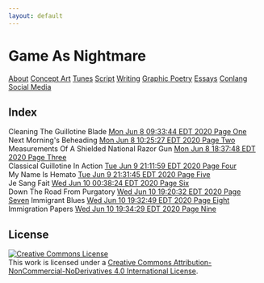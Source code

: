 ```yaml
---
layout: default
---
```

# Game As Nightmare

[About](https://lwflouisa.github.io/uploadedfairyalt/about.html) [Concept Art](https://lwflouisa.github.io/uploadedfairyalt/conceptart.html) [Tunes](https://lwflouisa.github.io/uploadedfairyalt/tunes.html) [Script](https://lwflouisa.github.io/uploadedfairyalt/script_index.html) [Writing](https://www.pixiv.net/en/users/22919066) [Graphic Poetry](https://lwflouisa.github.io/uploadedfairyalt/gr_poetry.html) [Essays](https://lwflouisa.github.io/uploadedfairyalt/essays.md) [Conlang](https://personaljournal.ca/hafestra-conlang/) [Social Media](https://lwflouisa.github.io/uploadedfairyalt/social.html)

## Index

Cleaning The Guillotine Blade [Mon Jun  8 09:33:44 EDT 2020 Page One](https://lwflouisa.github.io/uploadedfairyalt/page_html/page1.html)<br />
Next Morning's Beheading [Mon Jun  8 10:25:27 EDT 2020 Page Two](https://lwflouisa.github.io/uploadedfairyalt/page_html/page2.html)<br />
Measurements Of A Shielded National Razor Gun [Mon Jun  8 18:37:48 EDT 2020 Page Three](https://lwflouisa.github.io/uploadedfairyalt/page_html/page3.html)<br />
Classical Guillotine In Action [Tue Jun  9 21:11:59 EDT 2020 Page Four](https://lwflouisa.github.io/uploadedfairyalt/page_html/page3.html)<br />
My Name Is Hemato [Tue Jun  9 21:31:45 EDT 2020 Page Five](https://lwflouisa.github.io/uploadedfairyalt/page_html/page5.html)<br />
Je Sang Fait [Wed Jun 10 00:38:24 EDT 2020 Page Six](https://lwflouisa.github.io/uploadedfairyalt/page_html/page6.html)<br />
Down The Road From Purgatory [Wed Jun 10 19:20:32 EDT 2020 Page Seven](https://lwflouisa.github.io/uploadedfairyalt/page_html/page7.html)
Immigrant Blues [Wed Jun 10 19:32:49 EDT 2020 Page Eight](https://lwflouisa.github.io/uploadedfairyalt/page_html/page8.html)
Immigration Papers [Wed Jun 10 19:34:29 EDT 2020 Page Nine](https://lwflouisa.github.io/uploadedfairyalt/page_html/page8.html)

## License
<a rel="license" href="http://creativecommons.org/licenses/by-nc-nd/4.0/"><img alt="Creative Commons License" style="border-width:0" src="https://i.creativecommons.org/l/by-nc-nd/4.0/80x15.png" /></a><br />This work is licensed under a <a rel="license" href="http://creativecommons.org/licenses/by-nc-nd/4.0/">Creative Commons Attribution-NonCommercial-NoDerivatives 4.0 International License</a>.

